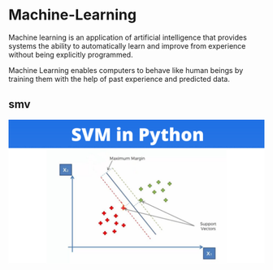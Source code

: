 # Machine-Learning

Machine learning is an application of artificial intelligence that provides systems the ability to automatically learn and improve from experience without being explicitly programmed.

Machine Learning enables computers to behave like human beings by training them with the help of past experience and predicted data.




## smv

![App Screenshot](https://github.com/Atharvap914/Machine-Learning/blob/main/Add-a-heading-3-2048x1152.png)
